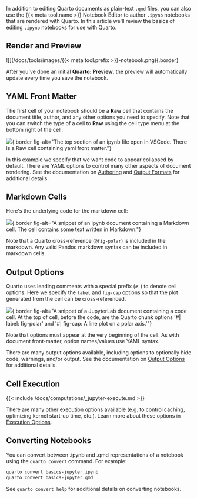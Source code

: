 In addition to editing Quarto documents as plain-text `.qmd` files, you can also use the {{< meta tool.name >}} Notebook Editor to author `.ipynb` notebooks that are rendered with Quarto. In this article we'll review the basics of editing `.ipynb` notebooks for use with Quarto.

## Render and Preview


![](/docs/tools/images/{{< meta tool.prefix >}}-notebook.png){.border}

After you've done an initial **Quarto: Preview**, the preview will automatically update every time you save the notebook.

## YAML Front Matter

The first cell of your notebook should be a **Raw** cell that contains the document title, author, and any other options you need to specify. Note that you can switch the type of a cell to **Raw** using the cell type menu at the bottom right of the cell:

![](/docs/tools/images/vscode-raw.png){.border fig-alt="The top section of an ipynb file open in VSCode. There is a Raw cell containing yaml front matter."}

In this example we specify that we want code to appear collapsed by default. There are YAML options to control many other aspects of document rendering. See the documentation on [Authoring](/docs/authoring/markdown-basics.qmd) and [Output Formats](/docs/output-formats/html-basics.qmd) for additional details.

## Markdown Cells

Here's the underlying code for the markdown cell:

![](/docs/tools/images/vscode-markdown.png){.border fig-alt="A snippet of an ipynb document containing a Markdown cell. The cell contains some text written in Markdown."}

Note that a Quarto cross-reference (`@fig-polar`) is included in the markdown. Any valid Pandoc markdown syntax can be included in markdown cells.

## Output Options

Quarto uses leading comments with a special prefix (`#|`) to denote cell options. Here we specify the `label` and `fig-cap` options so that the plot generated from the cell can be cross-referenced.

![](/docs/tools/images/vscode-cell-options.png){.border fig-alt="A snippet of a JupyterLab document containing a code cell. At the top of cell, before the code, are the Quarto chunk options '#| label: fig-polar' and '#| fig-cap: A line plot on a polar axis.'"}

Note that options must appear at the very beginning of the cell. As with document front-matter, option names/values use YAML syntax.

There are many output options available, including options to optionally hide code, warnings, and/or output. See the documentation on [Output Options](/docs/computations/execution-options.qmd#output-options) for additional details.

## Cell Execution

{{< include /docs/computations/_jupyter-execute.md >}}

There are many other execution options available (e.g. to control caching, optimizing kernel start-up time, etc.). Learn more about these options in [Execution Options](/docs/computations/execution-options.qmd).

## Converting Notebooks

You can convert between .ipynb and .qmd representations of a notebook using the `quarto convert` command. For example:

``` {.bash filename="Terminal"}
quarto convert basics-jupyter.ipynb
quarto convert basics-jupyter.qmd
```

See `quarto convert help` for additional details on converting notebooks.
